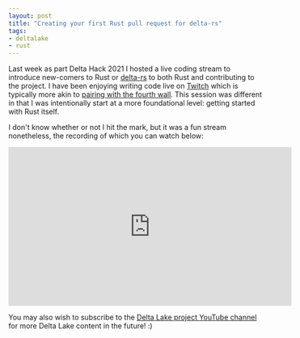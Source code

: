 ```yaml
---
layout: post
title: "Creating your first Rust pull request for delta-rs"
tags:
- deltalake
- rust
---
```


Last week as part Delta Hack 2021 I hosted a live coding stream to introduce
new-comers to Rust or [delta-rs](https://github.com/delta-io/delta-rs) to both
Rust and contributing to the project. I have been enjoying writing code live on [Twitch](https://twitch.tv/agentdero) which is typically more akin to [pairing with the fourth wall](/2012/08/28/pairing-with-the-fourth-wall.html). This session was different in that I was intentionally start at a more foundational level: getting started with Rust itself.

I don't know whether or not I hit the mark, but it was a fun stream nonetheless, the recording of which you can watch below:

<iframe width="560" height="315" src="https://www.youtube-nocookie.com/embed/uV9zlR80n-Q" title="YouTube video player" frameborder="0" allow="accelerometer; autoplay; clipboard-write; encrypted-media; gyroscope; picture-in-picture" allowfullscreen></iframe>


You may also wish to subscribe to the [Delta Lake project YouTube channel](https://www.youtube.com/c/deltalake) for more Delta Lake content in the future! :)
